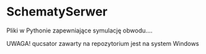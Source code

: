 # SchematySerwer
Pliki w Pythonie zapewniające symulację obwodu....

UWAGA! qucsator zawarty na repozytorium jest na system Windows
